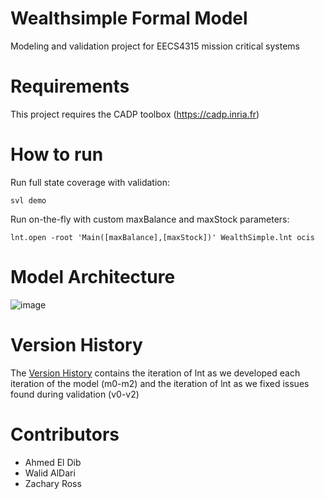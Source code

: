 # Wealthsimple Formal Model
Modeling and validation project for EECS4315 mission critical systems

# Requirements
This project requires the CADP toolbox (https://cadp.inria.fr)

# How to run
Run full state coverage with validation:
```
svl demo
```

Run on-the-fly with custom maxBalance and maxStock parameters:
```
lnt.open -root 'Main([maxBalance],[maxStock])' WealthSimple.lnt ocis
```

# Model Architecture
![image](https://github.com/xzippyzachx/wealthsimple-formal-model/assets/33043402/6f7703a4-c5ae-425e-a211-37512323d44b)

# Version History
The [Version History](https://github.com/xzippyzachx/wealthsimple-formal-model/tree/main/VersionHistory) contains the iteration of lnt as we developed each iteration of the model (m0-m2) and the iteration of lnt as we fixed issues found during validation (v0-v2)

# Contributors
- Ahmed El Dib
- Walid AlDari
- Zachary Ross
